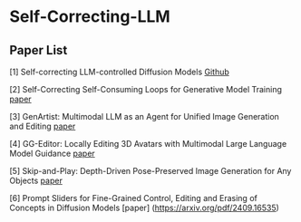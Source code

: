 # Self-Correcting-LLM

## Paper List
[1] Self-correcting LLM-controlled Diffusion Models [Github](https://self-correcting-llm-diffusion.github.io/)

[2] Self-Correcting Self-Consuming Loops for Generative Model Training [paper](https://arxiv.org/pdf/2402.07087)

[3] GenArtist: Multimodal LLM as an Agent for Unified Image Generation and Editing [paper](https://arxiv.org/pdf/2407.05600)

[4] GG-Editor: Locally Editing 3D Avatars with Multimodal Large Language Model Guidance [paper](https://openreview.net/pdf?id=31rrsYnriG)

[5] Skip-and-Play: Depth-Driven Pose-Preserved Image Generation for Any Objects [paper](https://arxiv.org/pdf/2409.02653)

[6] Prompt Sliders for Fine-Grained Control, Editing and Erasing of Concepts in Diffusion Models [paper] (https://arxiv.org/pdf/2409.16535)

